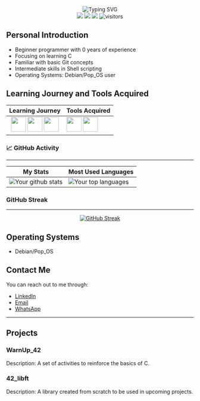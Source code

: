 <div align="center">
    <img src="https://readme-typing-svg.herokuapp.com?color=%2336BCF7&center=true&vCenter=true&width=600&lines=Hello+everyone!+👋;Thank+you+for+visiting+my+profile;I'm+Pedro+Modesto;I'm+a+student+at+42+SP;Currently+learning+all+about+C;Have+fun+with+my+GitHub+😄" alt="Typing SVG">
</div>

<div align="center">
    <a href="https://github.com/phm-aguiar/42"><img src="https://img.shields.io/github/contributors/phm-aguiar/42?color=blue"></a>
    <a href="https://github.com/phm-aguiar/42/stargazers"><img src="https://img.shields.io/github/stars/phm-aguiar/42?logo=github"></a>
    <a href="https://github.com/phm-aguiar/42/network/members"><img src="https://img.shields.io/github/forks/phm-aguiar/42?color=blue&logo=github"></a>
    <img src="https://visitor-badge.laobi.icu/badge?page_id=phm-aguiar.phm-aguiar" alt="visitors"/>   
</div>

## Personal Introduction

- Beginner programmer with 0 years of experience
- Focusing on learning C
- Familiar with basic Git concepts
- Intermediate skills in Shell scripting
- Operating Systems: Debian/Pop_OS user

## Learning Journey and Tools Acquired

| Learning Journey                                                                           | Tools Acquired                                                              |
|------------------------------------------------------------------------------------|-----------------------------------------------------------------------------------|
|<div align="center" ><img loading="lazy" src="https://cdn.jsdelivr.net/gh/devicons/devicon/icons/c/c-original.svg" width="40" height="40"/> <img loading="lazy" src="https://cdn.jsdelivr.net/gh/devicons/devicon/icons/linux/linux-original.svg" width="40" height="40"/> <img loading="lazy" src="https://cdn.jsdelivr.net/gh/devicons/devicon/icons/python/python-original.svg" width="40" height="40"/> | <img loading="lazy" src="https://cdn.jsdelivr.net/gh/devicons/devicon/icons/git/git-original.svg" width="40" height="40"/> <img loading="lazy" src="https://cdn.jsdelivr.net/gh/devicons/devicon/icons/vscode/vscode-original-wordmark.svg" width="40" height="40"/></div> |

### 📈 GitHub Activity
---
| My Stats                                                                           | Most Used Languages                                                              |
|------------------------------------------------------------------------------------|-----------------------------------------------------------------------------------|
| ![Your github stats](https://github-readme-stats.vercel.app/api?username=phm-aguiar&show_icons=true&theme=radical&include_all_commits=true) | ![Your top languages](https://github-readme-stats.vercel.app/api/top-langs/?username=phm-aguiar&theme=radical&layout=compact) |

### GitHub Streak
---
<div align="center">
    <a href="https://github-readme-streak-stats.herokuapp.com?user=phm-aguiar&hide_border=true">
        <img src="https://github-readme-streak-stats.herokuapp.com?user=phm-aguiar&hide_border=true" alt="GitHub Streak">
    </a>
</div>


## Operating Systems

- Debian/Pop_OS

## Contact Me

You can reach out to me through:

- [LinkedIn](https://www.linkedin.com/in/pedro-modesto/)
- [Email](mailto:pedro.modesto15@gmail.com)
- [WhatsApp](https://api.whatsapp.com/send?phone=+55119400289)

---

## Projects

### WarnUp_42

Description: A set of activities to reinforce the basics of C.

### 42_libft

Description: A library created from scratch to be used in upcoming projects.

